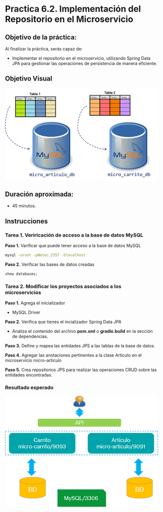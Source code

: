 # Practica 6.2. Implementación del Repositorio en el Microservicio 

## Objetivo de la práctica:
Al finalizar la práctica, serás capaz de:
- Implementar el repositorio en el microservicio, utilizando Spring Data JPA para gestionar las operaciones de persistencia de manera eficiente.


## Objetivo Visual

<div style="text-align: center;">
    <img src="../images/ro10.png" alt="Spring Tool Suite">
</div>

## Duración aproximada:
- 45 minutos.

## Instrucciones 

### Tarea 1. Veriricación de acceso a la base de datos MySQL

**Paso 1.** Varificar que puede tener acceso a la base de datos MySQL

```cmd
mysql -uroot -pNetec_2357 -hlocalhost
```

**Paso 2.** Verificar las bases de datos creadas

```sql
show databases;
```


### Tarea 2. Modificar los proyectos asociados a los microservicios

**Paso 1.** Agrega el inicializador
* MySQL Driver


**Paso 2.** Verifica que tienes el incializador Spring Data JPA

* Analiza el contenido del archivo **pom.xml** o **gradle.build** en la sección de dependencias.

**Paso 3.** Define y mapea las entidades JPS a las tablas de la base de datos.

**Paso 4.** Agregar las anotaciones pertinentes a la clase Articulo en el microservicio micro-articulo

**Paso 5.** Crea repositorios JPS para realizar las operaciones CRUD sobre las entidades encontradas.

### Resultado esperado

<div style="text-align: center;">
    <img src="../images/img14_persistencia.png" alt="Persistencia">
</div>




